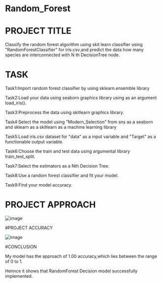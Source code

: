 # Random_Forest
# PROJECT TITLE

Classify the random forest algorithm using skit learn classifier using "RandomForestClassifier" for iris.csv,and predict the data how many species are interconnected with N th DecisionTree node.

# TASK

Task1:Import random forest classifier by using sklearn.ensemble library

Task2:Load your data using seaborn graphics library using as an argument load_iris().

Task3:Preprocess the data using skitlearn graphics library.

Task4:Select the model using "Modern_Selection" from sns as a seaborn and sklearn as a skitlearn as a machine learning library

Task5:Load iris.csv dataset for "data" as a input variable and "Target" as a functionable output variable.

Task6:Choose the train and test data using argumental library train_test_split.

Task7:Select the estimators as a Nth Decision Tree.

Task8:Use a random forest classifier and fit your model.

Task9:Find your model accuracy.

# PROJECT APPROACH

![image](https://github.com/PrashanthReddy2002/Random_Forest/assets/143176744/919a3c6a-074b-431b-a8c6-4c23e6573133)

#PROJECT ACCURACY

![image](https://github.com/PrashanthReddy2002/Random_Forest/assets/143176744/77b1b2fe-20b1-44b6-916e-9b7372437bc0)

#CONCLUSION

My model has the approach of 1.00 accuracy,which lies between the range of 0 to 1.

Hennce it shows that RandomForest Decision model successfully implemented.



